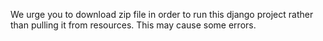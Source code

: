 We urge you to download zip file in order to run this django project rather than pulling it from resources. This may cause some errors.
